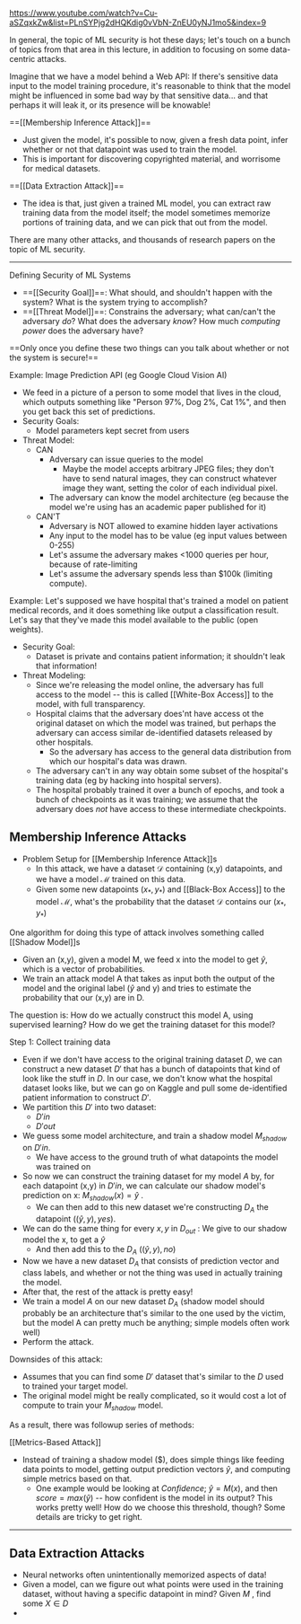 https://www.youtube.com/watch?v=Cu-aSZqxkZw&list=PLnSYPjg2dHQKdig0vVbN-ZnEU0yNJ1mo5&index=9

In general, the topic of ML security is hot these days; let's touch on a bunch of topics from that area in this lecture, in addition to focusing on some data-centric attacks.

Imagine that we have a model behind a Web API:
If there's sensitive data input to the model training procedure, it's reasonable to think that the model might be influenced in some bad way by that sensitive data... and that perhaps it will leak it, or its presence will be knowable!


==[[Membership Inference Attack]]==
- Just given the model, it's possible to now, given a fresh data point, infer whether or not that datapoint was used to train the model.
- This is important for discovering copyrighted material, and worrisome for medical datasets.

==[[Data Extraction Attack]]==
- The idea is that, just given a trained ML model, you can extract raw training data from the model itself; the model sometimes memorize portions of training data, and we can pick that out from the model.

There are many other attacks, and thousands of research papers on the topic of ML security.

---


Defining Security of ML Systems
- ==[[Security Goal]]==: What should, and shouldn't happen with the system? What is the system trying to accomplish?
- ==[[Threat Model]]==: Constrains the adversary; what can/can't the adversary *do*? What does the adversary *know*? How much *computing power* does the adversary have?

==Only once you define these two things can you talk about whether or not the system is secure!==


Example: Image Prediction API (eg Google Cloud Vision AI)
- We feed in a picture of a person to some model that lives in the cloud, which outputs something like "Person 97%, Dog 2%, Cat 1%", and then you get back this set of predictions.
- Security Goals:
	- Model parameters kept secret from users
- Threat Model:
	- CAN
		- Adversary can issue queries to the model
			- Maybe the model accepts arbitrary JPEG files; they don't have to send natural images, they can construct whatever image they want, setting the color of each individual pixel.
		- The adversary can know the model architecture (eg because the model we're using has an academic paper published for it)
	- CAN'T
		- Adversary is NOT allowed to examine hidden layer activations
		- Any input to the model has to be value (eg input values between 0-255)
		- Let's assume the adversary makes <1000 queries per hour, because of rate-limiting
		- Let's assume the adversary spends less than $100k (limiting compute).


Example: Let's supposed we have  hospital that's trained a model on patient medical records, and it does something like output a classification result. Let's say that they've made this model available to the public (open weights).
- Security Goal:
	- Dataset is private and contains patient information; it shouldn't leak that information!
- Threat Modeling:
	- Since we're releasing the model online, the adversary has full access to the model -- this is called [[White-Box Access]] to the model, with full transparency.
	- Hospital claims that the adversary does'nt have access ot the original dataset on which the model was trained, but perhaps the adversary can access similar de-identified datasets released by other hospitals. 
		- So the adversary has access to the general data distribution from which our hospital's data was drawn.
	- The adversary can't in any way obtain some subset of the hospital's training data (eg by hacking into hospital servers).
	- The hospital probably trained it over a bunch of epochs, and took a bunch of checkpoints as it was training; we assume that the adversary does *not* have access to these intermediate checkpoints.



## Membership Inference Attacks
- Problem Setup for [[Membership Inference Attack]]s
	- In this attack, we have a dataset $\mathcal{D}$ containing  (x,y) datapoints, and we have a model $\mathcal{M}$ trained on this data.
	- Given some new datapoints ($x_*,y_*$)  and [[Black-Box Access]] to the model $\mathcal{M}$, what's the probability that the dataset $\mathcal{D}$ contains our $(x_*, y_*)$

One algorithm for doing this type of attack involves something called [[Shadow Model]]s
- Given an (x,y), given a model M, we feed x into the model to get $\hat{y}$, which is a vector of probabilities.
- We train an attack model A that takes as input both the output of the model and the original label ($\hat{y}$ and y) and tries to estimate the probability that our (x,y) are in D.

The question is: How do we actually construct this model A, using supervised learning? How do we get the training dataset for this model?

Step 1: Collect training data
- Even if we don't have access to the original training dataset $D$, we can construct a new dataset $D'$ that has a bunch of datapoints that kind of look like the stuff in $D$. In our case, we don't know what the hospital dataset looks like, but we can go on Kaggle and pull some de-identified patient information to construct $D'$.
- We partition this $D'$ into two dataset:
	- $D'in$
	- $D'out$
- We guess some model architecture, and train a shadow model $M_{shadow}$ on $D'in$.
	- We have access to the ground truth of what datapoints the model was trained on
- So now we can construct the training dataset for my model $A$ by, for each datapoint (x,y) in $D'in$, we can calculate our shadow model's prediction on x: $M_{shadow}(x) = \hat{y}$ .
	- We can then add to this new dataset we're constructing $D_A$ the datapoint $((\hat{y},y), yes)$. 
- We can do the same thing for every $x,y$ in $D_{out}$ : We give to our shadow model the x, to get a $\hat{y}$
	- And then add this to the $D_A$ $((\hat{y},y), no)$
- Now we have a new dataset $D_A$ that consists of prediction vector and class labels, and whether or not the thing was used in actually training the model.
- After that, the rest of the attack is pretty easy! 
- We train a model $A$ on our new dataset $D_A$ (shadow model should probably be an architecture that's similar to the one used by the victim, but the model A can pretty much be anything; simple models often work well)
- Perform the attack.

Downsides of this attack:
- Assumes that you can find some $D'$ dataset that's similar to the $D$ used to trained your target model.
- The original model might be really complicated, so it would cost a lot of compute to train your $M_{shadow}$ model.

As a result, there was followup series of methods:

[[Metrics-Based Attack]]
- Instead of training a shadow model ($), does simple things like feeding data points to model, getting output prediction vectors $\hat{y}$, and computing simple metrics based on that.
	- One example would be looking at *Confidence*; $\hat{y} = M(x)$, and then $score=max(\hat{y})$ -- how confident is the model in its output? This works pretty well! How do we choose this threshold, though? Some details are tricky to get right.


-----

## Data Extraction Attacks
- Neural networks often unintentionally memorized aspects of data!
- Given a model, can we figure out what points were used in the training dataset, without having a specific datapoint in mind? Given $M$ , find some $X \in D$ 
- 